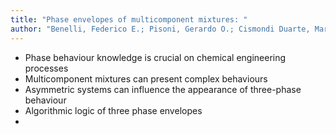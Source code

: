 ```yaml
---
title: "Phase envelopes of multicomponent mixtures: "
author: "Benelli, Federico E.; Pisoni, Gerardo O.; Cismondi Duarte, Martín"
---
```


- Phase behaviour knowledge is crucial on chemical engineering processes 
- Multicomponent mixtures can present complex behaviours
- Asymmetric systems can influence the appearance of three-phase behaviour
- Algorithmic logic of three phase envelopes
- 
